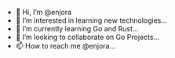 - 👋 Hi, I’m @enjora
- 👀 I’m interested in learning new technologies...
- 🌱 I’m currently learning Go and Rust...
- 💞️ I’m looking to collaborate on Go Projects...
- 📫 How to reach me @enjora...

<!---
enjora/enjora is a ✨ special ✨ repository because its `README.md` (this file) appears on your GitHub profile.
You can click the Preview link to take a look at your changes.
--->
